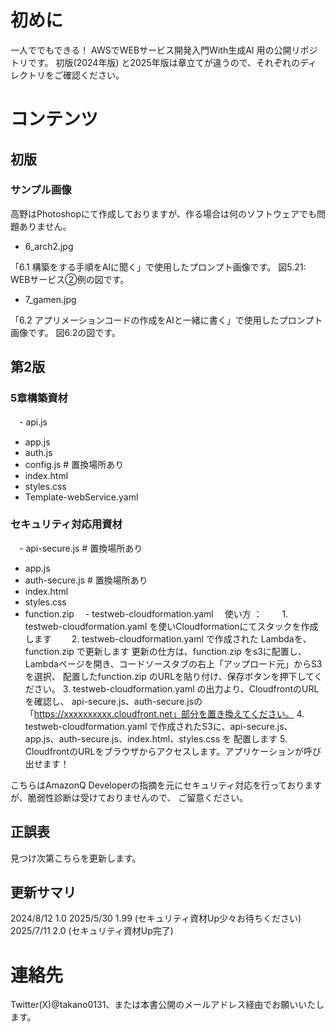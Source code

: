 # 初めに

一人ででもできる！ AWSでWEBサービス開発入門With生成AI 用の公開リポジトリです。
初版(2024年版) と2025年版は章立てが違うので、それぞれのディレクトリをご確認ください。

# コンテンツ

## 初版

### サンプル画像

高野はPhotoshopにて作成しておりますが、作る場合は何のソフトウェアでも問題ありません。

- 6_arch2.jpg

「6.1 構築をする手順をAIに聞く」で使用したプロンプト画像です。
図5.21: WEBサービス②例の図です。

- 7_gamen.jpg

「6.2 アプリメーションコードの作成をAIと一緒に書く」で使用したプロンプト画像です。
図6.2の図です。

## 第2版

### 5章構築資材

　- api.js
  - app.js
  - auth.js 
  - config.js # 置換場所あり
  - index.html
  - styles.css
  - Template-webService.yaml

### セキュリティ対応用資材

　- api-secure.js # 置換場所あり
  - app.js
  - auth-secure.js # 置換場所あり
  - index.html
  - styles.css
  - function.zip
　- testweb-cloudformation.yaml
　使い方 ：
　　1. testweb-cloudformation.yaml を使いCloudformationにてスタックを作成します
　　2. testweb-cloudformation.yaml で作成された Lambdaを、function.zip で更新します
    更新の仕方は、function.zip をs3に配置し、Lambdaページを開き、コードソースタブの右上「アップロード元」からS3を選択、
    配置したfunction.zip のURLを貼り付け、保存ボタンを押下してください。
    3. testweb-cloudformation.yaml の出力より、CloudfrontのURLを確認し、
    api-secure.js、auth-secure.jsの「https://xxxxxxxxxx.cloudfront.net」部分を置き換えてください。
    4. testweb-cloudformation.yaml で作成されたS3に、api-secure.js、app.js、auth-secure.js、index.html、styles.css を
    配置します
    5. CloudfrontのURLをブラウザからアクセスします。アプリケーションが呼び出せます！

   こちらはAmazonQ Developerの指摘を元にセキュリティ対応を行っておりますが、脆弱性診断は受けておりませんので、
   ご留意ください。

## 正誤表

見つけ次第こちらを更新します。

## 更新サマリ

2024/8/12 1.0
2025/5/30 1.99 (セキュリティ資材Up少々お待ちください)
2025/7/11 2.0  (セキュリティ資材Up完了)

# 連絡先

Twitter(X)@takano0131、または本書公開のメールアドレス経由でお願いいたします。
